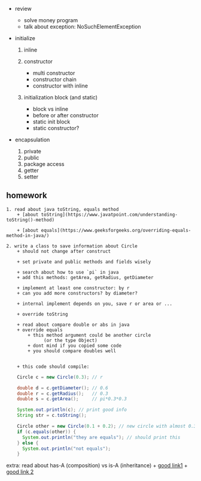 
+ review 
  + solve money program 
  + talk about exception: NoSuchElementException

+ initialize
   1. inline
   2. constructor
      + multi constructor 
      + constructor chain 
      + constructor with inline 
      
   3. initialization block (and static)
      + block vs inline 
      + before or after constructor 
      + static init block 
      + static constructor?

+ encapsulation 
   1. private
   2. public
   3. package access 
   4. getter
   5. setter



## homework
    1. read about java toString, equals method
        + [about toString](https://www.javatpoint.com/understanding-toString()-method)

        + [about equals](https://www.geeksforgeeks.org/overriding-equals-method-in-java/)

    2. write a class to save information about Circle
        + should not change after construct 

        + set private and public methods and fields wisely

        + search about how to use `pi` in java
        + add this methods: getArea, getRadius, getDiameter
        
        + implement at least one constructor: by r 
        + can you add more constructors? by diameter?

        + internal implement depends on you, save r or area or ...

        + override toString 

        + read about compare double or abs in java
        + override equals 
            + this method argument could be another circle
                  (or the type Object)
            + dont mind if you copied some code
            + you should compare doubles well 

        
        + this code should compile:
```java
    Circle c = new Circle(0.3); // r

    double d = c.getDiameter(); // 0.6
    double r = c.getRadius();   // 0.3
    double s = c.getArea();     // pi*0.3*0.3

    System.out.println(c); // print good info
    String str = c.toString();

    Circle other = new Circle(0.1 + 0.2); // new circle with almost 0.3
    if (c.equals(other)) {
      System.out.println("they are equals"); // should print this
    } else {
      System.out.println("not equals");
    }
```





extra: read about has-A (composition) vs is-A (inheritance) 
         + [good link1](https://www.w3resource.com/java-tutorial/inheritance-composition-relationship.php)
         + [good link 2](https://www.c-sharpcorner.com/UploadFile/3614a6/is-a-and-has-a-relationship-in-java/)

